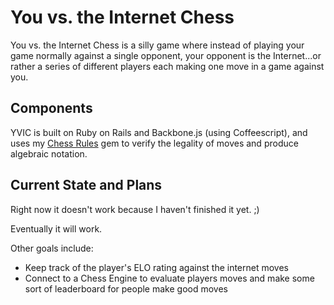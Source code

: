 # You vs. the Internet Chess

You vs. the Internet Chess is a silly game where instead of playing your game normally against a single opponent, your opponent is the Internet...or rather a series of different players each making one move in a game against you. 

## Components 

YVIC is built on Ruby on Rails and Backbone.js (using Coffeescript), and uses my [Chess Rules](https://github.com/edpaget/chess-rules) gem to verify the legality of moves and produce algebraic notation. 

## Current State and Plans

Right now it doesn't work because I haven't finished it yet. ;)

Eventually it will work. 

Other goals include: 
* Keep track of the player's ELO rating against the internet moves
* Connect to a Chess Engine to evaluate players moves and make some sort of leaderboard for people make good moves